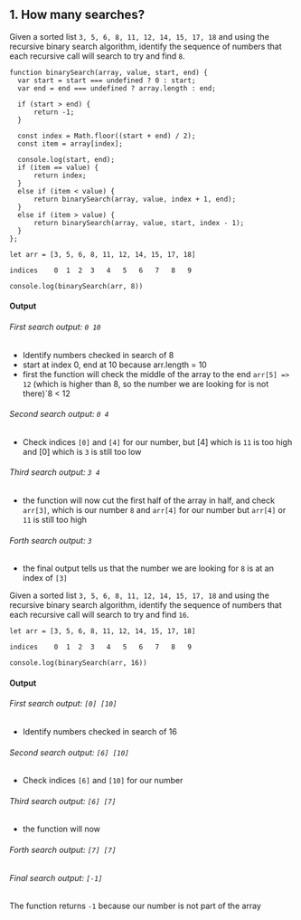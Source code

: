 ## 1. How many searches?

Given a sorted list `3, 5, 6, 8, 11, 12, 14, 15, 17, 18` and using the recursive binary search algorithm, identify the sequence of numbers that each recursive call will search to try and find `8`.
  
  
  ```
  function binarySearch(array, value, start, end) {
    var start = start === undefined ? 0 : start;
    var end = end === undefined ? array.length : end;

    if (start > end) {
        return -1;
    }

    const index = Math.floor((start + end) / 2);
    const item = array[index];

    console.log(start, end);
    if (item == value) {
        return index;
    }
    else if (item < value) {
        return binarySearch(array, value, index + 1, end);
    }
    else if (item > value) {
        return binarySearch(array, value, start, index - 1);
    }
};
  ```  
  ```
let arr = [3, 5, 6, 8, 11, 12, 14, 15, 17, 18]
  
indices    0  1  2  3   4   5   6   7   8   9  

```
```
console.log(binarySearch(arr, 8))
```

#### Output

###### First search output: ```0 10```
- Identify numbers checked in search of 8
- start at index 0, end at 10 because arr.length = 10
- first the function will check the middle of the array to the end `arr[5] => 12` (which is higher than 8, so the number we are looking for is not there)`8 < 12

###### Second search output: ```0 4```
- Check indices `[0]` and `[4]` for our number, but [4] which is `11` is too high and [0] which is `3` is still too low

###### Third search output: ```3 4```
- the function will now cut the first half of the array in half, and check `arr[3]`, which is our number `8` and `arr[4]` for our number but `arr[4]` or `11` is still too high

###### Forth search output: ```3```
- the final output tells us that the number we are looking for `8` is at an index of `[3]`
  
Given a sorted list `3, 5, 6, 8, 11, 12, 14, 15, 17, 18` and using the recursive binary search algorithm, identify the sequence of numbers that each recursive call will search to try and find `16`.

  ```
let arr = [3, 5, 6, 8, 11, 12, 14, 15, 17, 18]
  
indices    0  1  2  3   4   5   6   7   8   9  

```
```
console.log(binarySearch(arr, 16))
```
#### Output

###### First search output: ```[0] [10]```
- Identify numbers checked in search of 16

###### Second search output: ```[6] [10]```
- Check indices `[6]` and `[10]` for our number

###### Third search output: ```[6] [7]```
- the function will now

###### Forth search output: ```[7] [7]```

###### Final search output: ```[-1]```
The function returns `-1` because our number is not part of the array
